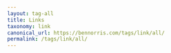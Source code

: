 ```yaml
---
layout: tag-all
title: Links
taxonomy: link
canonical_url: https://bennorris.com/tags/link/all/
permalink: /tags/link/all/
---
```

